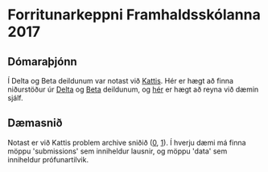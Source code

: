 # Forritunarkeppni Framhaldsskólanna 2017

## Dómaraþjónn

Í Delta og Beta deildunum var notast við [Kattis](http://www.kattis.com/). Hér er hægt að finna niðurstöður úr [Delta](https://iceland-delta17.kattis.com/) og [Beta](https://iceland-beta17.kattis.com/) deildunum, og [hér](https://iceland.kattis.com/) er hægt að reyna við dæmin sjálf.

## Dæmasnið

Notast er við Kattis problem archive sniðið ([0], [1]). Í hverju dæmi má finna möppu 'submissions'
sem inniheldur lausnir, og möppu 'data' sem inniheldur prófunartilvik.

[0]: http://problemarchive.org/
[1]: https://github.com/Kattis/problemtools

